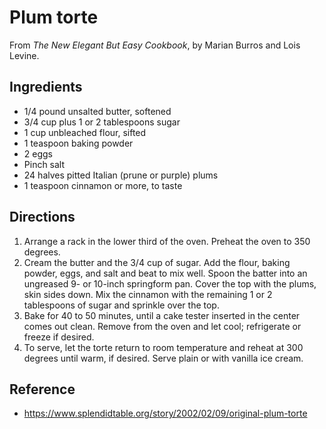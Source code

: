 # Plum torte
From _The New Elegant But Easy Cookbook_, by Marian Burros and Lois Levine.

## Ingredients
* 1/4 pound unsalted butter, softened
* 3/4 cup plus 1 or 2 tablespoons sugar
* 1 cup unbleached flour, sifted
* 1 teaspoon baking powder
* 2 eggs
* Pinch salt
* 24 halves pitted Italian (prune or purple) plums
* 1 teaspoon cinnamon or more, to taste

## Directions
1. Arrange a rack in the lower third of the oven. Preheat the oven to 350
   degrees.
2. Cream the butter and the 3/4 cup of sugar. Add the flour, baking powder,
   eggs, and salt and beat to mix well. Spoon the batter into an ungreased 9- or
   10-inch springform pan. Cover the top with the plums, skin sides down. Mix
   the cinnamon with the remaining 1 or 2 tablespoons of sugar and sprinkle over
   the top.
3. Bake for 40 to 50 minutes, until a cake tester inserted in the center comes
   out clean. Remove from the oven and let cool; refrigerate or freeze if
   desired.
4. To serve, let the torte return to room temperature and reheat at 300 degrees
   until warm, if desired. Serve plain or with vanilla ice cream.

## Reference
* <https://www.splendidtable.org/story/2002/02/09/original-plum-torte>

